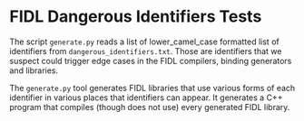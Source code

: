 # FIDL Dangerous Identifiers Tests

The script `generate.py` reads a list of lower\_camel\_case formatted list of
identifiers from `dangerous_identifiers.txt`. Those are identifiers that we
suspect could trigger edge cases in the FIDL compilers, binding generators and
libraries.

The `generate.py` tool generates FIDL libraries that use various forms of each
identifier in various places that identifiers can appear. It generates a C++
program that compiles (though does not use) every generated FIDL library.
